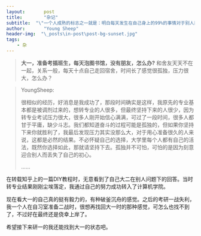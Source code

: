 ```yaml
---
layout:       post
title:        "杂记"
subtitle:  "\"一个人成熟的标志之一就是：明白每天发生在自己身上的99%的事情对于别人而言根本毫无意义。\"	——Mark Bauerlein"
author:       "Young Sheep"
header-img:  "\_posts\in-post\post-bg-sunset.jpg"
tags:
    - 杂
---
```

>**大一，准备考插班生，每天泡图书馆，没有朋友，怎么办?**
>和舍友天天不在一起，关系一般，每天十点自己走回宿舍，时间长了感觉很孤独，压力很大，怎么办？

>YoungSheep:
>
>很相似的经历，好消息是我成功了，那段时间确实是这样，我原先的专业基本都是被调剂过来的，想转专业的人很多，但最终坚持下来的人很少，因为转专业考试压力很大，很多人刚开始信心满满，可过了一段时间，很多人都甘于平庸，缺少斗志。我们都知道奋斗的过程可能是孤独的，但如果你坚持下来你就胜利了，我最后发现压力其实没那么大，对于用心准备很久的人来说，这都是必然的结果。不必怀疑自己的选择，大学里每个人都有自己的活法，既然你选择如此，那就请坚持下去。孤独并不可怕，可怕的是因为刻意迎合别人而丢失了自己的初心。
>
>...... 

在转载知乎上的一篇DIY教程时，无意看到了自己大二在别人问题下的回答。当时转专业结果刚刚尘埃落定，我通过自己的努力成功转入了计算机学院。

现在看大一的自己真的挺有毅力的，有种破釜沉舟的感觉。之后的考研一战失利，我一个人在自习室准备二战时，很想再找回大一时的那种感觉，可怎么也找不到了，不过好在最终还是侥幸上岸了。  

希望接下来研一的我还能找到大一的状态吧。